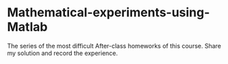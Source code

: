 # Mathematical-experiments-using-Matlab
The series of the most difficult After-class homeworks of this course. Share my solution and record the experience. 
